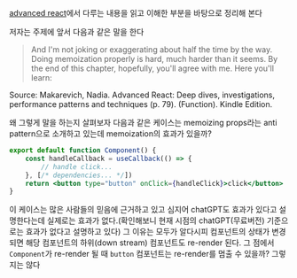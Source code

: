 [advanced react](https://www.advanced-react.com/)에서 다루는 내용을 읽고 이해한 부분을 바탕으로 정리해 본다

저자는 주제에 앞서 다음과 같은 말을 한다

> And I'm not joking or exaggerating about half the time by the way. Doing memoization properly is hard, much harder than it seems. By the end of this chapter, hopefully, you'll agree with me. Here you'll learn:

Source: Makarevich, Nadia. Advanced React: Deep dives, investigations, performance patterns and techniques (p. 79). (Function). Kindle Edition. 

왜 그렇게 말을 하는지 살펴보자
다음과 같은 케이스는 memoizing props라는 anti pattern으로 소개하고 있는데 memoization의 효과가 있을까?

```jsx
export default function Component() {
	const handleCallback = useCallback(() => {
		// handle click...
	}, [/* dependencies... */])
	return <button type="button" onClick={handleClick}>click</button>
}
```

이 케이스는 많은 사람들의 믿음에 근거하고 있고 심지어 chatGPT도 효과가 있다고 설명한다는데 실제로는 효과가 없다.(확인해보니 현재 시점의 chatGPT(무료버전) 기준으로는 효과가 없다고 설명하고 있다)
그 이유는 모두가 알다시피 컴포넌트의 상태가 변경되면 해당 컴포넌트의 하위(down stream) 컴포넌트도 re-render 된다. 그 점에서 `Component`가 re-render 될 때 `button` 컴포넌트는 re-render를 멈출 수 있을까? 그렇지는 않다